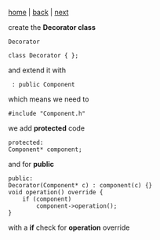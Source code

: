 [home](./page01.md) | [back](./page03.md) | [next](./page05.md)

create the **Decorator class**
```
Decorator
```

```
class Decorator { };
```

and extend it with
```
 : public Component
```
which means we need to
```
#include "Component.h"
```
we add **protected** code
```
protected:
Component* component;
```
and for **public**
```
public:
Decorator(Component* c) : component(c) {}
void operation() override {
    if (component)
        component->operation();
}
```
with a **if** check for **operation** override
